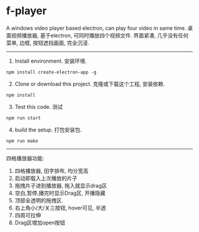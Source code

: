 # f-player
A windows video player based electron, can play four video in same time.
桌面视频播放器, 基于electron, 可同时播放四个视频文件.
界面紧凑, 几乎没有任何菜单, 边框, 按钮遮挡画面, 完全沉浸.

------------------------------------------------------------------------
1. Install environment. 
   安装环境.

`npm install create-electron-app -g`

2. Clone or download this project.
   克隆或下载这个工程, 安装依赖.
   
`npm install`

3. Test this code.
   测试

`npm run start`

4. build the setup.
   打包安装包.

`npm run make`

------------------------------------------------------------------------
四格播放器功能:
  1. 四格播放器, 田字排布, 均分宽高            
  2. 启动即载入上次播放的片子                  
  3. 拖拽片子进到播放器, 拖入就显示drag区      
  4. 空白,暂停,播完时显示Drag区, 开播隐藏      
  5. 顶部全透明的拖拽区.                      
  6. 右上角小/大/关三按钮, hover可见, 半透     
  7. 四周可拉伸                               
  8. Drag区增加open按钮                       
